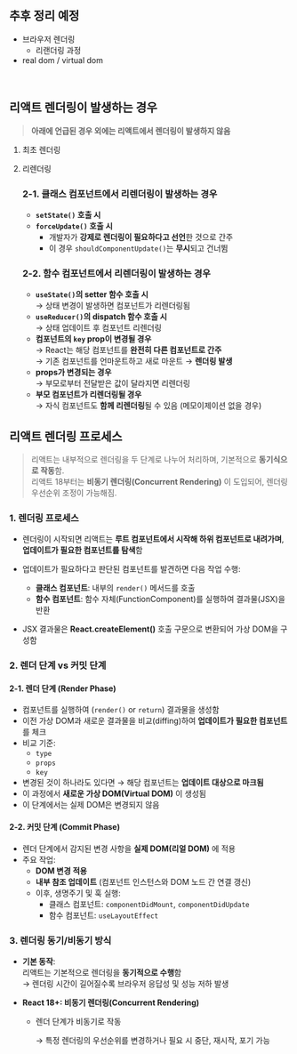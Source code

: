 ## 추후 정리 예정

- 브라우저 렌더링
  - 리랜더링 과정
- real dom / virtual dom

<br/>

## 리액트 렌더링이 발생하는 경우

> **아래에 언급된 경우 외에는 리액트에서 렌더링이 발생하지 않음**

1. 최초 렌더링
2. 리렌더링

   ### 2-1. 클래스 컴포넌트에서 리렌더링이 발생하는 경우

   - **`setState()` 호출 시**
   - **`forceUpdate()` 호출 시**
     - 개발자가 **강제로 렌더링이 필요하다고 선언**한 것으로 간주
     - 이 경우 `shouldComponentUpdate()`는 **무시**되고 건너뜀

   ### 2-2. 함수 컴포넌트에서 리렌더링이 발생하는 경우

   - **`useState()`의 setter 함수 호출 시**  
     → 상태 변경이 발생하면 컴포넌트가 리렌더링됨
   - **`useReducer()`의 dispatch 함수 호출 시**  
     → 상태 업데이트 후 컴포넌트 리렌더링
   - **컴포넌트의 `key` prop이 변경될 경우**  
     → React는 해당 컴포넌트를 **완전히 다른 컴포넌트로 간주**  
     → 기존 컴포넌트를 언마운트하고 새로 마운트 → **렌더링 발생**
   - **props가 변경되는 경우**  
     → 부모로부터 전달받은 값이 달라지면 리렌더링
   - **부모 컴포넌트가 리렌더링될 경우**  
     → 자식 컴포넌트도 **함께 리렌더링**될 수 있음 (메모이제이션 없을 경우)

## 리액트 렌더링 프로세스

> 리액트는 내부적으로 렌더링을 두 단계로 나누어 처리하며, 기본적으로 **동기식으로 작동**함.  
> 리액트 18부터는 **비동기 렌더링(Concurrent Rendering)** 이 도입되어, 렌더링 우선순위 조정이 가능해짐.

### 1. 렌더링 프로세스

- 렌더링이 시작되면 리액트는 **루트 컴포넌트에서 시작해 하위 컴포넌트로 내려가며**,  
  **업데이트가 필요한 컴포넌트를 탐색**함
- 업데이트가 필요하다고 판단된 컴포넌트를 발견하면 다음 작업 수행:

  - **클래스 컴포넌트**: 내부의 `render()` 메서드를 호출
  - **함수 컴포넌트**: 함수 자체(FunctionComponent)를 실행하여 결과물(JSX)을 반환

- JSX 결과물은 **React.createElement()** 호출 구문으로 변환되어 가상 DOM을 구성함

### 2. 렌더 단계 vs 커밋 단계

#### 2-1. 렌더 단계 (Render Phase)

- 컴포넌트를 실행하여 (`render()` or `return`) 결과물을 생성함
- 이전 가상 DOM과 새로운 결과물을 비교(diffing)하여 **업데이트가 필요한 컴포넌트**를 체크
- 비교 기준:
  - `type`
  - `props`
  - `key`
- 변경된 것이 하나라도 있다면 → 해당 컴포넌트는 **업데이트 대상으로 마크됨**
- 이 과정에서 **새로운 가상 DOM(Virtual DOM)** 이 생성됨
- 이 단계에서는 실제 DOM은 변경되지 않음

#### 2-2. 커밋 단계 (Commit Phase)

- 렌더 단계에서 감지된 변경 사항을 **실제 DOM(리얼 DOM)** 에 적용
- 주요 작업:
  - **DOM 변경 적용**
  - **내부 참조 업데이트** (컴포넌트 인스턴스와 DOM 노드 간 연결 갱신)
  - 이후, 생명주기 및 훅 실행:
    - 클래스 컴포넌트: `componentDidMount`, `componentDidUpdate`
    - 함수 컴포넌트: `useLayoutEffect`

### 3. 렌더링 동기/비동기 방식

- **기본 동작**:  
  리액트는 기본적으로 렌더링을 **동기적으로 수행**함  
  → 렌더링 시간이 길어질수록 브라우저 응답성 및 성능 저하 발생

- **React 18+: 비동기 렌더링(Concurrent Rendering)**

  - 렌더 단계가 비동기로 작동

    → 특정 렌더링의 우선순위를 변경하거나 필요 시 중단, 재시작, 포기 가능
